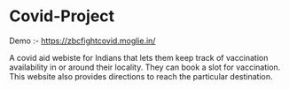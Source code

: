 # Covid-Project
Demo :- https://zbcfightcovid.moglie.in/

A covid aid webiste for Indians that lets them keep track of vaccination availability in or around their locality.
They can book a slot for vaccination. This website also provides directions to reach the particular destination.
